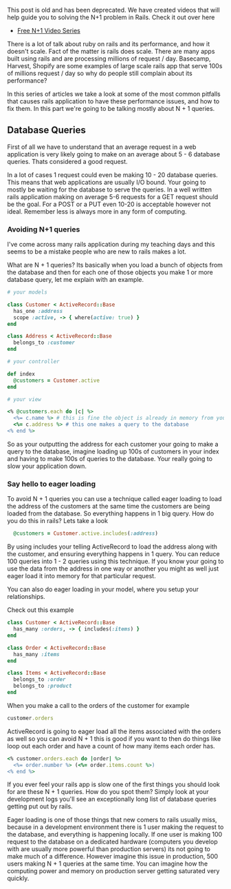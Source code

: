 This post is old and has been deprecated. We have created videos that will help guide you to solving the N+1 problem in Rails. Check it out over here

+ [Free N+1 Video Series](http://codemy.net/posts/search/playlists/a-shot-of-ruby/tags/n-1/order/asc)


There is a lot of talk about ruby on rails and its performance, and how it doesn't scale. Fact of the matter is rails does scale. There are many apps built using rails and are processing millions of request / day. Basecamp, Harvest, Shopify are some examples of large scale rails app that serve 100s of millions request / day so why do people still complain about its performance?

In this series of articles we take a look at some of the most common pitfalls that causes rails application to have these performance issues, and how to fix them. In this part we're going to be talking mostly about N + 1 queries.

## Database Queries

First of all we have to understand that an average request in a web application is very likely going to make on an average about 5 - 6 database queries. Thats considered a good request.

In a lot of cases 1 request could even be making 10 - 20 database queries. This means that web applications are usually I/O bound. Your going to mostly be waiting for the database to serve the queries. In a well written rails application making on average 5-6 requests for a GET request should be the goal. For a POST or a PUT even 10-20 is acceptable however not ideal. Remember less is always more in any form of computing.

### Avoiding N+1 queries

I've come across many rails application during my teaching days and this seems to be a mistake people who are new to rails makes a lot. 

What are N + 1 queries? Its basically when you load a bunch of objects from the database and then for each one of those objects you make 1 or more database query, let me explain with an example.

```ruby
# your models

class Customer < ActiveRecord::Base
  has_one :address
  scope :active, -> { where(active: true) }
end

class Address < ActiveRecord::Base
  belongs_to :customer
end

```


```ruby
# your controller

def index
  @customers = Customer.active
end
```

```ruby
# your view

<% @customers.each do |c| %>
  <%= c.name %> # this is fine the object is already in memory from your controller
  <%= c.address %> # this one makes a query to the database
<% end %>
```

So as your outputting the address for each customer your going to make a query to the database, imagine loading up 100s of customers in your index and having to make 100s of queries to the database. Your really going to slow your application down.

### Say hello to eager loading

To avoid N + 1 queries you can use a technique called eager loading to load the address of the customers at the same time the customers are being loaded from the database. So everything happens in 1 big query. How do you do this in rails? Lets take a look

```ruby
  @customers = Customer.active.includes(:address)
```

By using includes your telling ActiveRecord to load the address along with the customer, and ensuring everything happens in 1 query. You can reduce 100 queries into 1 - 2 queries using this technique. If you know your going to use the data from the address in one way or another you might as well just eager load it into memory for that particular request.

You can also do eager loading in your model, where you setup your relationships.

Check out this example

```ruby
class Customer < ActiveRecord::Base
  has_many :orders, -> { includes(:items) }
end

class Order < ActiveRecord::Base
  has_many :items
end

class Items < ActiveRecord::Base
  belongs_to :order
  belongs_to :product
end
```

When you make a call to the orders of the customer for example

```ruby
customer.orders
```

ActiveRecord is going to eager load all the items associated with the orders as well so you can avoid N + 1 this is good if you want to then do things like loop out each order and have a count of how many items each order has.

```ruby
<% customer.orders.each do |order| %>
  <%= order.number %> (<%= order.items.count %>)
<% end %>
```

If you ever feel your rails app is slow one of the first things you should look for are these N + 1 queries. How do you spot them? Simply look at your development logs you'll see an exceptionally long list of database queries getting put out by rails.

Eager loading is one of those things that new comers to rails usually miss, because in a development environment there is 1 user making the request to the database, and everything is happening locally. If one user is making 100 request to the database on a dedicated hardware (computers you develop with are usually more powerful than production servers) its not going to make much of a difference. However imagine this issue in production, 500 users making N + 1 queries at the same time. You can imagine how the computing power and memory on production server getting saturated very quickly.